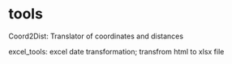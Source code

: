 # tools

Coord2Dist: Translator of coordinates and distances

excel_tools: excel date transformation; transfrom html to xlsx file
